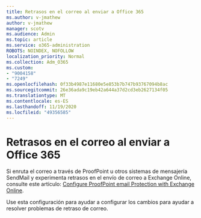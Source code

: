 ```yaml
---
title: Retrasos en el correo al enviar a Office 365
ms.author: v-jmathew
author: v-jmathew
manager: scotv
ms.audience: Admin
ms.topic: article
ms.service: o365-administration
ROBOTS: NOINDEX, NOFOLLOW
localization_priority: Normal
ms.collection: Adm_O365
ms.custom:
- "9004158"
- "7249"
ms.openlocfilehash: 0f33b4987e11680e5e853b7b747b93767094b8ac
ms.sourcegitcommit: 26e36ada9c19eb42a644a37d2cd3eb2627134f05
ms.translationtype: MT
ms.contentlocale: es-ES
ms.lasthandoff: 11/19/2020
ms.locfileid: "49356585"
---
```

# <a name="mail-delays-when-sending-to-office-365"></a>Retrasos en el correo al enviar a Office 365

Si enruta el correo a través de ProofPoint u otros sistemas de mensajería SendMail y experimenta retrasos en el envío de correo a Exchange Online, consulte este artículo: [Configure ProofPoint email Protection with Exchange Online](https://docs.microsoft.com/exchange/troubleshoot/email-delivery/configure-proofpoint-with-exchange).

Use esta configuración para ayudar a configurar los cambios para ayudar a resolver problemas de retraso de correo.
